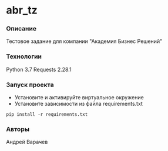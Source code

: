 # abr_tz
### Описание
Тестовое задание для компании "Академия Бизнес Решений"
### Технологии
Python 3.7
Requests 2.28.1
### Запуск проекта
- Установите и активируйте виртуальное окружение
- Установите зависимости из файла requirements.txt
```
pip install -r requirements.txt
``` 
### Авторы
Андрей Варачев